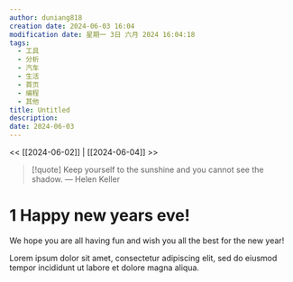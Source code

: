 ```yaml
---
author: duniang818
creation date: 2024-06-03 16:04
modification date: 星期一 3日 六月 2024 16:04:18
tags:
  - 工具
  - 分析
  - 汽车
  - 生活
  - 首页
  - 编程
  - 其他
title: Untitled
description: 
date: 2024-06-03
---
```

<< [[2024-06-02]] | [[2024-06-04]] >>

> [!quote] Keep yourself to the sunshine and you cannot see the shadow.
> — Helen Keller

# 1 Happy new years eve!

We hope you are all having fun and wish you all the best for the new year!

<!-- more -->

Lorem ipsum dolor sit amet, consectetur adipiscing elit, sed do eiusmod
tempor incididunt ut labore et dolore magna aliqua.
